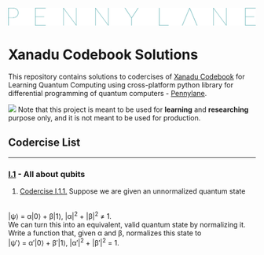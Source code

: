 <a href="https://pennylane.ai/"><img src="pennylane_thin.png"></a>
# Xanadu Codebook Solutions

This repository contains solutions to codercises of [Xanadu Codebook](https://codebook.xanadu.ai/) for Learning Quantum Computing using cross-platform python library for differential programming of quantum computers - [Pennylane](https://pennylane.ai/).

<!-- Read this in other languages:  -->

<img src="https://img.icons8.com/external-xnimrodx-lineal-gradient-xnimrodx/64/000000/external-alert-notification-xnimrodx-lineal-gradient-xnimrodx-10.png" width=25> Note that this project is meant to be used for **learning** and **researching** purpose only, and it is not meant to be used for production.

## Codercise List
<hr>

### [I.1](https://codebook.xanadu.ai/I.1) - All about qubits 
1. [Codercise I.1.1.](https://github.com/devilkiller-ag/Xanadu-Codebook-Solutions/blob/main/I1-01-NormalizeTheQuantumState.ipynb) Suppose we are given an unnormalized quantum state 
<br>
|ψ⟩ = α|0⟩ + β|1⟩, |α|<sup>2</sup> + |β|<sup>2</sup> ≠ 1. 
<br>
We can turn this into an equivalent, valid quantum state by normalizing it. Write a function that, given α and β, normalizes this state to
<br>
|ψ′⟩ = α′|0⟩ + β′|1⟩, |α′|<sup>2</sup> + |β′|<sup>2</sup> = 1.
